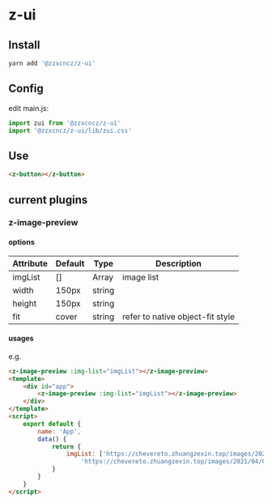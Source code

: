 # z-ui

## Install
```bash
yarn add '@zzxcncz/z-ui'
```

## Config
edit main.js:
```javascript
import zui from '@zzxcncz/z-ui'
import '@zzxcncz/z-ui/lib/zui.css'
```
## Use
```html
<z-button></z-button>
```

## current plugins
### z-image-preview
#### options
| Attribute | Default | Type   | Description                      |
| --------- | ------- | ------ | -------------------------------- |
| imgList   | []      | Array  | image list                       |
| width     | 150px   | string |                                  |
| height    | 150px   | string |                                  |
| fit       | cover   | string | refer to native object-fit style |
#### usages
e.g.
```html
<z-image-preview :img-list="imgList"></z-image-preview>
<template>
    <div id="app">
        <z-image-preview :img-list="imgList"></z-image-preview>
    </div>
</template>
<script>
    export default {
        name: 'App',
        data() {
            return {
                imgList: ['https://chevereto.zhuangzexin.top/images/2021/07/27/image.png',
                    'https://chevereto.zhuangzexin.top/images/2021/04/06/imagec8d56ccba4b0c67d.png']
            }
        }
    }
</script>
```




